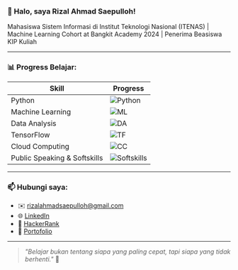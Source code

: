 ### 👋 Halo, saya Rizal Ahmad Saepulloh!
Mahasiswa Sistem Informasi di Institut Teknologi Nasional (ITENAS) | Machine Learning Cohort at Bangkit Academy 2024 | Penerima Beasiswa KIP Kuliah

---

### 📊 Progress Belajar:

| Skill                      | Progress                                      |
|---------------------------|-----------------------------------------------|
| Python                    | ![Python](https://progress-bar.dev/85/?title=Python&width=200) |
| Machine Learning          | ![ML](https://progress-bar.dev/70/?title=ML&width=200)        |
| Data Analysis             | ![DA](https://progress-bar.dev/65/?title=DA&width=200)        |
| TensorFlow                | ![TF](https://progress-bar.dev/60/?title=TF&width=200)        |
| Cloud Computing           | ![CC](https://progress-bar.dev/50/?title=CC&width=200)        |
| Public Speaking & Softskills | ![Softskills](https://progress-bar.dev/90/?title=Softskills&width=200) |

---

### 📫 Hubungi saya:
- ✉️ rizalahmadsaepulloh@gmail.com  
- 🌐 [LinkedIn](https://www.linkedin.com/in/rizalahmadsaepulloh)  
- 🧠 [HackerRank](https://www.hackerrank.com/your_username)  
- 📝 [Portofolio](https://your-portfolio-link.com)

---

> *"Belajar bukan tentang siapa yang paling cepat, tapi siapa yang tidak berhenti."* 🚀

